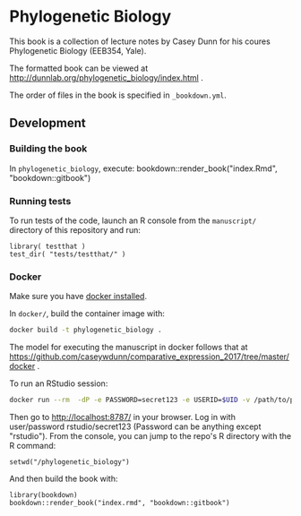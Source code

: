 # Phylogenetic Biology

This book is a collection of lecture notes by Casey Dunn for his coures 
Phylogenetic Biology (EEB354, Yale).

The formatted book can be viewed at http://dunnlab.org/phylogenetic_biology/index.html .

The order of files in the book is specified in `_bookdown.yml`.


## Development

### Building the book

In `phylogenetic_biology`, execute:
    bookdown::render_book("index.Rmd", "bookdown::gitbook")

### Running tests

To run tests of the code, launch an R console from the `manuscript/` directory of this
repository and run:

    library( testthat )
    test_dir( "tests/testthat/" )

### Docker

Make sure you have [docker installed](https://docs.docker.com/install/#supported-platforms).

In `docker/`, build the container image with:

``` bash
docker build -t phylogenetic_biology .
```

The model for executing the manuscript in docker follows that at
https://github.com/caseywdunn/comparative_expression_2017/tree/master/docker .

To run an RStudio session:

``` bash
docker run --rm  -dP -e PASSWORD=secret123 -e USERID=$UID -v /path/to/phylogenetic_biology:/phylogenetic_biology -p 8787:8787 phylogenetic_biology
```

Then go to [http://localhost:8787/](http://localhost:8787/) in your browser. Log in with user/password rstudio/secret123 (Password can be anything except "rstudio"). From the console, you can jump to the repo's R directory with the R command:

    setwd("/phylogenetic_biology")

And then build the book with:

    library(bookdown)
    bookdown::render_book("index.rmd", "bookdown::gitbook")